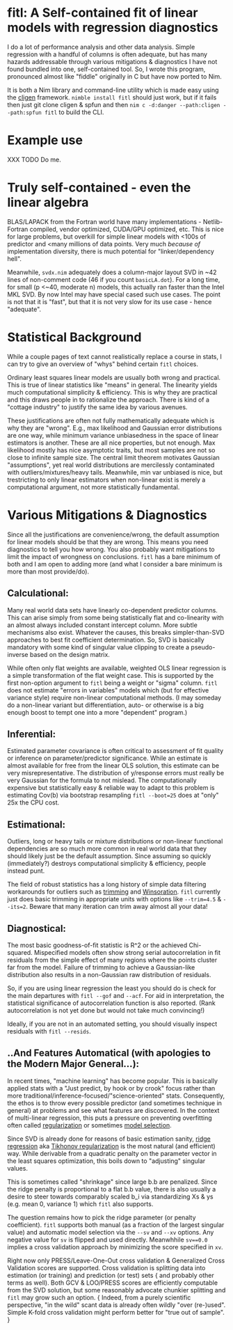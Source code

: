 # fitl: A Self-contained fit of linear models with regression diagnostics

I do a lot of performance analysis and other data analysis.  Simple regression
with a handful of columns is often adequate, but has many hazards addressable
through various mitigations & diagnostics I have not found bundled into one,
self-contained tool.  So, I wrote this program, pronounced almost like "fiddle"
originally in C but have now ported to Nim.

It is both a Nim library and command-line utility which is made easy using the
[cligen](https://github.com/c-blake/cligen/) framework.  `nimble install fitl`
should just work, but if it fails then just git clone cligen & spfun and then
`nim c -d:danger --path:cligen --path:spfun fitl` to build the CLI.

# Example use

XXX TODO Do me.

# Truly self-contained - even the linear algebra

BLAS/LAPACK from the Fortran world have many implementations - Netlib-Fortran
compiled, vendor optimized, CUDA/GPU optimized, etc.  This is nice for large
problems, but overkill for simple linear models with <100s of predictor and
<many millions of data points.  Very much *because of* implementation diversity,
there is much potential for "linker/dependency hell".

Meanwhile, `svdx.nim` adequately does a column-major layout SVD in ~42 lines of
non-comment code (46 if you count `basicLA.dot`).  For a long time, for small (p
<~40, moderate n) models, this actually ran faster than the Intel MKL SVD.  By
now Intel may have special cased such use cases.  The point is not that it is
"fast", but that it is not very slow for its use case - hence "adequate".

# Statistical Background

While a couple pages of text cannot realistically replace a course in stats, I
can try to give an overview of "whys" behind certain `fitl` choices.

Ordinary least squares linear models are usually both wrong and practical.  This
is true of linear statistics like "means" in general.  The linearity yields much
computational simplicity & efficiency.  This is why they are practical and this
draws people in to rationalize the approach.  There is kind of a "cottage
industry" to justify the same idea by various avenues.

These justifications are often not fully mathematically adequate which is why
they are "wrong".  E.g., max likelihood and Gaussian error distributions are one
way, while minimum variance unbiasedness in the space of linear estimators is
another.  These are all nice properties, but not enough.  Max likelihood mostly
has nice asymptotic traits, but most samples are not so close to infinite sample
size.  The central limit theorem motivates Gaussian "assumptions", yet real
world distributions are mercilessly contaminated with outliers/mixtures/heavy
tails.  Meanwhile, min var unbiased is nice, but trestricting to only linear
estimators when non-linear exist is merely a computational argument, not more
statistically fundamental.

# Various Mitigations & Diagnostics

Since all the justifications are convenience/wrong, the default assumption for
linear models should be that they are wrong.  This means you need diagnostics to
tell you how wrong.  You also probably want mitigations to limit the impact of
wrongness on conclusions.  `fitl` has a bare minimum of both and I am open to
adding more (and what I consider a bare minimum is more than most provide/do).

## Calculational:

Many real world data sets have linearly co-dependent predictor columns.  This
can arise simply from some being statistically flat and co-linearity with an
almost always included constant intercept column.  More subtle mechanisms also
exist.  Whatever the causes, this breaks simpler-than-SVD approaches to best fit
coefficient determination.  So, SVD is basically mandatory with some kind of
singular value clipping to create a pseudo-inverse based on the design matrix.

While often only flat weights are available, weighted OLS linear regression is a
simple transformation of the flat weight case.  This is supported by the first
non-option argument to `fitl` being a weight or "sigma" column.  `fitl` does not
estimate "errors in variables" models which (but for effective variance style)
require non-linear computational methods.  (I may someday do a non-linear
variant but differentiation, auto- or otherwise is a big enough boost to tempt
one into a more "dependent" program.)

## Inferential:

Estimated parameter covariance is often critical to assessment of fit quality or
inference on parameter/predictor significance.  While an estimate is almost
available for free from the linear OLS solution, this estimate can be very
misrepresentative.  The distribution of y/response errors must really be very
Gaussian for the formula to not mislead.  The computationally expensive but
statistically easy & reliable way to adapt to this problem is estimating Cov(b)
via bootstrap resampling `fitl --boot=25` does at "only" 25x the CPU cost.

## Estimational:

Outliers, long or heavy tails or mixture distributions or non-linear functional
dependencies are so much more common in real world data that they should likely
just be the default assumption.  Since assuming so quickly (immediately?)
destroys computational simplicity & efficiency, people instead punt.

The field of robust statistics has a long history of simple data filtering
workarounds for outliers such as
[trimming](https://en.wikipedia.org/wiki/Trimmed_estimator) and
[Winsoration](https://en.wikipedia.org/wiki/Winsorizing).  `fitl` currently just
does basic trimming in appropriate units with options like `--trim=4.5` &
`--its=2`.  Beware that many iteration can trim away almost all your data!

## Diagnostical:

The most basic goodness-of-fit statistic is R^2 or the achieved Chi-squared.
Mispecified models often show strong serial autocorrelation in fit residuals
from the simple effect of many regions where the points cluster far from the
model.  Failure of trimming to achieve a Gaussian-like distribution also results
in a non-Gaussian raw distribution of residuals.

So, if you are using linear regression the least you should do is check for the
main departures with `fitl --gof` and `--acf`.  For aid in interpretation, the
statistical significance of autocorrelation function is also reported.  (Rank
autocorrelation is not yet done but would not take much convincing!)

Ideally, if you are not in an automated setting, you should visually inspect
residuals with `fitl --resids`.

## ..And Features Automatical (with apologies to the Modern Major General...):

In recent times, "machine learning" has become popular.  This is basically
applied stats with a "Just predict, by hook or by crook" focus rather than more
traditional/inference-focused/"science-oriented" stats.  Consequently, the ethos
is to throw every possible predictor (and sometimes technique in general) at
problems and see what features are discovered.  In the context of multi-linear
regression, this puts a pressure on preventing overfitting often called
[regularization](https://en.wikipedia.org/wiki/Regularization_%28mathematics%29)
or sometimes [model selection](https://en.wikipedia.org/wiki/Model_selection).

Since SVD is already done for reasons of basic estimation sanity, [ridge
regression](https://en.wikipedia.org/wiki/Ridge_regression) aka [Tikhonov
regularization](https://en.wikipedia.org/wiki/Tikhonov_regularization) is the
most natural (and efficient) way.  While derivable from a quadratic penalty on
the parameter vector in the least squares optimization, this boils down to
"adjusting" singular values.

This is sometimes called "shrinkage" since large b.b are penalized.  Since the
ridge penalty is proportional to a flat b.b value, there is also usually a
desire to steer towards comparably scaled b_i via standardizing Xs & ys (e.g.
mean 0, variance 1) which `fitl` also supports.

The question remains how to pick the ridge parameter (or penalty coefficient).
`fitl` supports both manual (as a fraction of the largest singular value) and
automatic model selection via the `--sv` and `--xv` options.  Any negative value
for `sv` is flipped and used directly.  Meanwhhile `sv==0.0` implies a cross
validation approach by minimizing the score specified in `xv`.

Right now only PRESS/Leave-One-Out cross validation & Generalized Cross
Validation scores are supported.  Cross validation is splitting data into
estimation (or training) and prediction (or test) sets { and probably other
terms as well).  Both GCV & LOO/PRESS scores are efficiently computable from the
SVD solution, but some reasonably advocate chunkier splitting and `fitl` may
grow such an option. { Indeed, from a purely scientific perspective, "in the
wild" scant data is already often wildly "over (re-)used".  Simple K-fold cross
validation might perform better for "true out of sample". }
